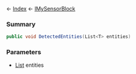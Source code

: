 ← [Index](Api-Index) ← [IMySensorBlock](Sandbox.ModAPI.Ingame.IMySensorBlock)

### Summary

```csharp
public void DetectedEntities(List<T> entities)
```

### Parameters

* [List<T>](https://docs.microsoft.com/en-us/dotnet/api/system.collections.generic.list?view=netframework-4.6) entities
